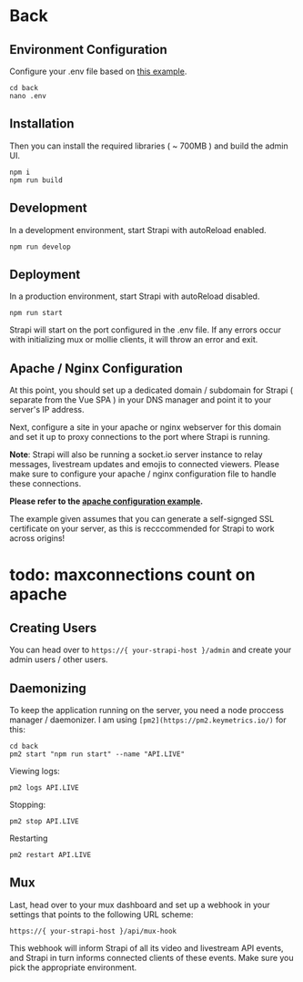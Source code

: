 
# Back

## Environment Configuration

Configure your .env file based on [this example](/back/.env.example).
```
cd back
nano .env
```
## Installation

Then you can install the required libraries ( ~ 700MB ) and build the admin UI.

```
npm i
npm run build
```

## Development

In a development environment, start Strapi with autoReload enabled.
```
npm run develop
```
## Deployment

In a production environment, start Strapi with autoReload disabled.
```
npm run start
```

Strapi will start on the port configured in the .env file. If any errors occur with initializing mux or mollie clients, it will throw an error and exit.

## Apache / Nginx Configuration

At this point, you should set up a dedicated domain / subdomain for Strapi ( separate from the Vue SPA ) in your DNS manager and point it to your server's IP address.

Next, configure a site in your apache or nginx webserver for this domain and set it up to proxy connections to the port where Strapi is running.

**Note**: Strapi will also be running a socket.io server instance to relay messages, livestream updates and emojis to connected viewers. Please make sure to configure your apache / nginx configuration file to handle these connections.

**Please refer to the [apache configuration example](/back/api.apache.example.conf).**

The example given assumes that you can generate a self-signged SSL certificate on your server, as this is recccommended for Strapi to work across origins!

# todo: maxconnections count on apache

## Creating Users

You can head over to `https://{ your-strapi-host }/admin` and create your admin users / other users.

## Daemonizing

To keep the application running on the server, you need a node proccess manager / daemonizer. I am using `[pm2](https://pm2.keymetrics.io/)` for this:
```
cd back
pm2 start "npm run start" --name "API.LIVE"
```
Viewing logs:
```
pm2 logs API.LIVE
```
Stopping:
```
pm2 stop API.LIVE
```
Restarting
```
pm2 restart API.LIVE
```

## Mux

Last, head over to your mux dashboard and set up a webhook in your settings that points to the following URL scheme:
```
https://{ your-strapi-host }/api/mux-hook
```
This webhook will inform Strapi of all its video and livestream API events, and Strapi in turn informs connected clients of these events. Make sure you pick the appropriate environment.
